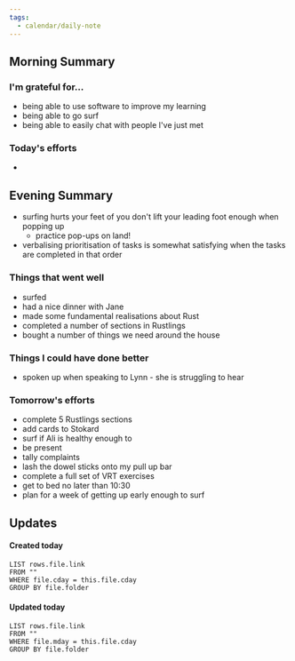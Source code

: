 ```yaml
---
tags:
  - calendar/daily-note
---
```


## Morning Summary

### I'm grateful for...

- being able to use software to improve my learning
- being able to go surf
- being able to easily chat with people I've just met 

### Today's efforts

- 

## Evening Summary

- surfing hurts your feet of you don't lift your leading foot enough when popping up
	- practice pop-ups on land!
- verbalising prioritisation of tasks is somewhat satisfying when the tasks are completed in that order

### Things that went well

- surfed
- had a nice dinner with Jane
- made some fundamental realisations about Rust 
- completed a number of sections in Rustlings
- bought a number of things we need around the house

### Things I could have done better

- spoken up when speaking to Lynn - she is struggling to hear

### Tomorrow's efforts

- complete 5 Rustlings sections
- add cards to Stokard
- surf if Ali is healthy enough to
- be present
- tally complaints
- lash the dowel sticks onto my pull up bar
- complete a full set of VRT exercises
- get to bed no later than 10:30
- plan for a week of getting up early enough to surf

## Updates

#### Created today

```dataview
LIST rows.file.link
FROM ""
WHERE file.cday = this.file.cday
GROUP BY file.folder
```

#### Updated today

```dataview
LIST rows.file.link
FROM ""
WHERE file.mday = this.file.cday
GROUP BY file.folder
```
